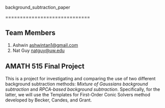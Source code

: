 background_subtraction_paper

=============================

## Team Members

1. Ashwin <ashwintan1@gmail.com>
2. Nat Guy <natguy@uw.edu>

## AMATH 515 Final Project

This is a project for investigating and comparing the use of two different background subtraction methods: *Mixture of Gaussians background subtraction* and *RPCA-based background subtraction*. Specifically, for the latter, we will use the Templates for First-Order Conic Solvers method developed by Becker, Candes, and Grant.
